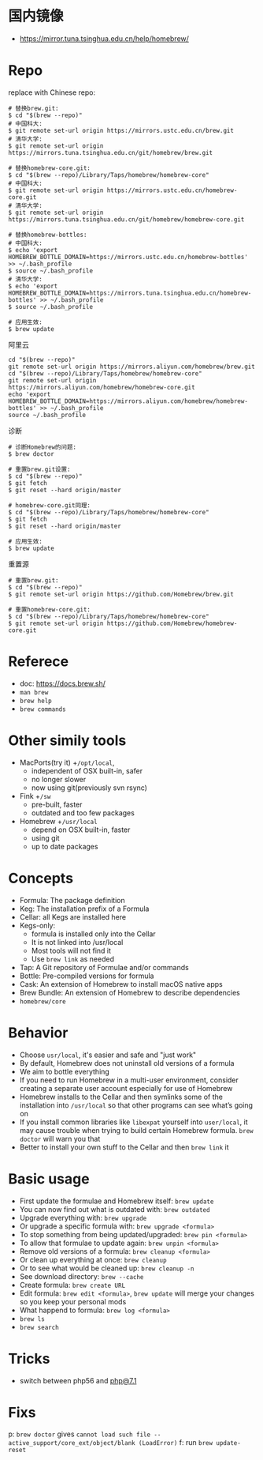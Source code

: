 # 国内镜像
- https://mirror.tuna.tsinghua.edu.cn/help/homebrew/

# Repo

replace with Chinese repo:

```
# 替换brew.git:
$ cd "$(brew --repo)"
# 中国科大:
$ git remote set-url origin https://mirrors.ustc.edu.cn/brew.git
# 清华大学:
$ git remote set-url origin https://mirrors.tuna.tsinghua.edu.cn/git/homebrew/brew.git

# 替换homebrew-core.git:
$ cd "$(brew --repo)/Library/Taps/homebrew/homebrew-core"
# 中国科大:
$ git remote set-url origin https://mirrors.ustc.edu.cn/homebrew-core.git
# 清华大学:
$ git remote set-url origin https://mirrors.tuna.tsinghua.edu.cn/git/homebrew/homebrew-core.git

# 替换homebrew-bottles:
# 中国科大:
$ echo 'export HOMEBREW_BOTTLE_DOMAIN=https://mirrors.ustc.edu.cn/homebrew-bottles' >> ~/.bash_profile
$ source ~/.bash_profile
# 清华大学:
$ echo 'export HOMEBREW_BOTTLE_DOMAIN=https://mirrors.tuna.tsinghua.edu.cn/homebrew-bottles' >> ~/.bash_profile
$ source ~/.bash_profile

# 应用生效:
$ brew update
```

阿里云

```
cd "$(brew --repo)"
git remote set-url origin https://mirrors.aliyun.com/homebrew/brew.git
cd "$(brew --repo)/Library/Taps/homebrew/homebrew-core"
git remote set-url origin https://mirrors.aliyun.com/homebrew/homebrew-core.git
echo 'export HOMEBREW_BOTTLE_DOMAIN=https://mirrors.aliyun.com/homebrew/homebrew-bottles' >> ~/.bash_profile
source ~/.bash_profile
```

诊断

```
# 诊断Homebrew的问题:
$ brew doctor

# 重置brew.git设置:
$ cd "$(brew --repo)"
$ git fetch
$ git reset --hard origin/master

# homebrew-core.git同理:
$ cd "$(brew --repo)/Library/Taps/homebrew/homebrew-core"
$ git fetch
$ git reset --hard origin/master

# 应用生效:
$ brew update
```

重置源

```
# 重置brew.git:
$ cd "$(brew --repo)"
$ git remote set-url origin https://github.com/Homebrew/brew.git

# 重置homebrew-core.git:
$ cd "$(brew --repo)/Library/Taps/homebrew/homebrew-core"
$ git remote set-url origin https://github.com/Homebrew/homebrew-core.git
```

# Referece
- doc: https://docs.brew.sh/
- `man brew`
- `brew help`
- `brew commands`

# Other simily tools
- MacPorts(try it)
    +`/opt/local`,
    + independent of OSX built-in, safer
    + no longer slower
    + now using git(previously svn rsync)
- Fink
    +`/sw`
    + pre-built, faster
    + outdated and too few packages
- Homebrew
    +`/usr/local`
    + depend on OSX built-in, faster
    + using git
    + up to date packages

# Concepts
- Formula: The package definition
- Keg: The installation prefix of a Formula
- Cellar: all Kegs are installed here
- Kegs-only:
    + formula is installed only into the Cellar
    + It is not linked into /usr/local
    + Most tools will not find it
    + Use `brew link` as needed
- Tap: A Git repository of Formulae and/or commands
- Bottle:  Pre-compiled versions for formula
- Cask: An extension of Homebrew to install macOS native apps
- Brew Bundle: An extension of Homebrew to describe dependencies
- `homebrew/core`

# Behavior
- Choose `usr/local`, it's easier and safe and "just work"
- By default, Homebrew does not uninstall old versions of a formula
- We aim to bottle everything
- If you need to run Homebrew in a multi-user environment, consider creating a separate user account especially for use of Homebrew
- Homebrew installs to the Cellar and then symlinks some of the installation into `/usr/local` so that other programs can see what’s going on
- If you install common libraries like `libexpat` yourself into `user/local`, it may cause trouble when trying to build certain Homebrew formula. `brew doctor` will warn you that
- Better to install your own stuff to the Cellar and then `brew link` it

# Basic usage
- First update the formulae and Homebrew itself: `brew update`
- You can now find out what is outdated with: `brew outdated`
- Upgrade everything with: `brew upgrade`
- Or upgrade a specific formula with: `brew upgrade <formula>`
- To stop something from being updated/upgraded: `brew pin <formula>`
- To allow that formulae to update again: `brew unpin <formula>`
- Remove old versions of a formula: `brew cleanup <formula>`
- Or clean up everything at once: `brew cleanup`
- Or to see what would be cleaned up: `brew cleanup -n`
- See download directory: `brew --cache`
- Create formula: `brew create URL`
- Edit formula: `brew edit <formula>`, `brew update` will merge your changes so you keep your personal mods
- What happend to formula: `brew log <formula>`
- `brew ls`
- `brew search`

# Tricks
- switch between php56 and php@7.1

# Fixs

p: `brew doctor` gives `cannot load such file -- active_support/core_ext/object/blank (LoadError)`
f: run `brew update-reset`
